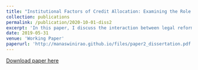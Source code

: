 ```yaml
---
title: "Institutional Factors of Credit Allocation: Examining the Role of Judicial Capacity and Bankruptcy Reforms"
collection: publications
permalink: /publication/2020-10-01-diss2
excerpt: 'In this paper, I discuss the interaction between legal reforms in bankruptcy resolution and judicial capacity through the enforcement of creditor rights in trial courts on credit allocation in local markets. Poor creditor rights constrain the functioning of credit markets, that subsequently affects the availability of credit for productive uses. Can well-functioning courts facilitate the enforcement of creditor rights? How does this affect credit allocation? To study this, I use a difference in difference research design by comparing districts with high judge occupancy and those with low occupancy, before and after the 2016 national legislation on bankruptcy resolution in India that increased the rights of the creditors over stressed assets. There are three key findings. First, banks reduce lending towards unproductive uses such as lending to defaulting firms and increase lending based on capital efficiency in districts with better judicial capacity. Second, improved creditor rights coupled with better judicial capacity increases repayment. Third, banks are more likely to initiate and witness resolution of debt recovery related litigation in districts with better judicial capacity after the bankruptcy reform, suggesting that enforcement of creditor rights in well functioning trial courts plays an important complementary role. Finally, the paper concludes by examining credit misallocation, showing that good quality formal institutions are insufficient to fully address existing misallocation.'
date: 2019-05-31
venue: 'Working Paper'
paperurl: 'http://manaswinirao.github.io/files/paper2_dissertation.pdf'
---
```


<span style="color:blue">[Download paper here](http://manaswinirao.github.io/files/paper2_dissertation.pdf)</span>
